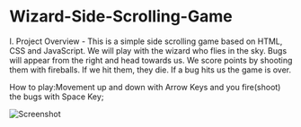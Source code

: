 # Wizard-Side-Scrolling-Game


I. Project Overview - This is a simple side scrolling game based on HTML, CSS and JavaScript. 
We will play with the wizard who flies in the sky. Bugs will appear from the right and head towards us. We score
points by shooting them with fireballs. If we hit them, they die. If a bug hits us the game is over. 

How to play:Movement up and down with Arrow Keys and you fire(shoot) the bugs with Space Key;

![Screenshot](https://user-images.githubusercontent.com/72206861/119269419-4b0b8480-bc00-11eb-8ad1-4df78deac15f.png)




